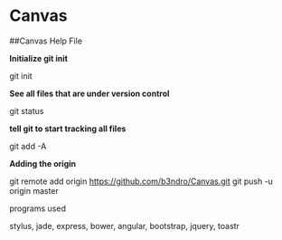 Canvas
======

##Canvas Help File

**Initialize git init**

git init

**See all files that are under version control**

git status 

**tell git to start tracking all files**

git add -A

**Adding the origin**

git remote add origin https://github.com/b3ndro/Canvas.git
git push -u origin master

programs used

stylus, jade, express, bower, angular, bootstrap, jquery, toastr
